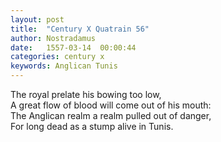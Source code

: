 ```yaml
---
layout: post
title:  "Century X Quatrain 56"
author: Nostradamus
date:   1557-03-14  00:00:44
categories: century x
keywords: Anglican Tunis
---
```

The royal prelate his bowing too low,  
A great flow of blood will come out of his mouth:  
The Anglican realm a realm pulled out of danger,  
For long dead as a stump alive in Tunis.